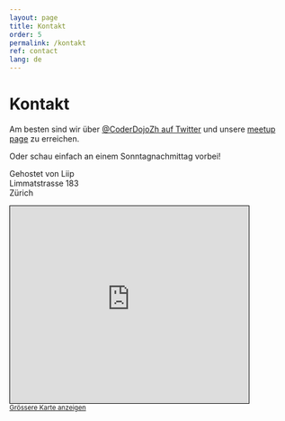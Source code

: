 ```yaml
---
layout: page
title: Kontakt
order: 5
permalink: /kontakt
ref: contact
lang: de
---
```


# Kontakt

Am besten sind wir über [@CoderDojoZh auf Twitter](https://twitter.com/CoderDojoZH) und unsere [meetup page](http://meetup.com/Coder-Dojo-Zurich) zu erreichen.

Oder schau einfach an einem Sonntagnachmittag vorbei!

Gehostet von Liip  
Limmatstrasse 183  
Zürich

<iframe width="425" height="350" frameborder="0" scrolling="no" marginheight="0" marginwidth="0" src="https://www.openstreetmap.org/export/embed.html?bbox=8.52843761444092%2C47.38532625362944%2C8.530079126358034%2C47.38704237254479&amp;layer=mapnik&amp;marker=47.38618522839081%2C8.529258249893473" style="border: 1px solid black"></iframe><br/><small><a href="https://www.openstreetmap.org/?mlat=47.38619&amp;mlon=8.52926#map=19/47.38618/8.52926&amp;layers=N">Grössere Karte anzeigen</a></small>
